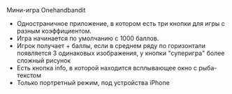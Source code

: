 Мини-игра Onehandbandit 
- Одностраничное приложение, в котором есть три кнопки для игры с разным коэффициентом.
- Игра начинается по умолчанию с 1000 баллов.
- Игрок получает + баллы, если в среднем ряду по горизонтали появляется 3 одинаковых изображения, у кнопки "суперигра" более сложный рисунок
- Есть кнопка info, в которой находится всплывающее окно с рыба-текстом
- Только портретный режим, под устройства iPhone
